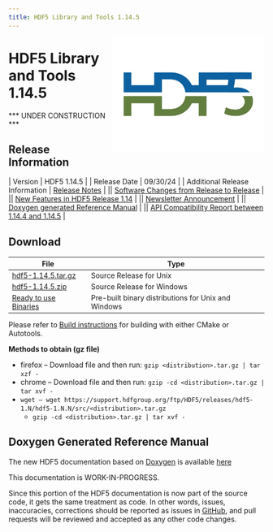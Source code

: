 ```yaml
---
title: HDF5 Library and Tools 1.14.5
---
```


<img alt="HDF5 Logo" align=right width=300 src="/assets/img/hdf5.jpeg">

# HDF5 Library and Tools 1.14.5

*** UNDER CONSTRUCTION ***

## Release Information

| Version | HDF5 1.14.5 |
| Release Date | 09/30/24 |
| Additional Release Information | [Release Notes](https://github.com/HDFGroup/hdf5/blob/hdf5_1_14_5/release_docs/RELEASE.txt) |
|| [Software Changes from Release to Release](../../documentation/hdf5-docs/release_specifics/sw_changes_1.14.html) |
|| [New Features in HDF5 Release 1.14](../../documentation/hdf5-docs/release_specifics/new_features_1_14.html) |
|| [Newsletter Announcement](https://www.hdfgroup.org/2024/09/release-of-hdf5-1-14-5-newsletter-/) |
|| [Doxygen generated Reference Manual](https://docs.hdfgroup.org/releases/hdf5/latest-docs.html) |
|| [API Compatibility Report between 1.14.4 and 1.14.5](https://github.com/HDFGroup/hdf5/releases/download/hdf5_1.14.5/hdf5-1.14.5.html.abi.reports.tar.gz) | 


## Download
  
| File | Type |
| ---- | ---- |
| [hdf5-1.14.5.tar.gz](https://github.com/HDFGroup/hdf5/releases/download/hdf5_1.14.5/hdf5-1.14.5.tar.gz) <br> | Source Release for Unix |
| [hdf5-1.14.5.zip](https://github.com/HDFGroup/hdf5/releases/download/hdf5_1.14.5/hdf5-1.14.5.zip) <br> |  Source Release for Windows |
| [Ready to use Binaries](https://github.com/HDFGroup/hdf5/releases/tag/hdf5_1.14.5) | Pre-built binary distributions for Unix and Windows ||

Please refer to [Build instructions](https://github.com/HDFGroup/hdf5/blob/hdf5_1.14.5/release_docs/INSTALL) for building with either CMake or Autotools.


**Methods to obtain  (gz file)**
* firefox – Download file and then run:  `gzip <distribution>.tar.gz | tar xzf -`
* chrome –  Download file and then run:  `gzip -cd <distribution>.tar.gz | tar xvf -`
* `wget – wget https://support.hdfgroup.org/ftp/HDF5/releases/hdf5-1.N/hdf5-1.N.N/src/<distribution>.tar.gz`
  * `gzip -cd <distribution>.tar.gz | tar xvf -`

## Doxygen Generated Reference Manual         

The new HDF5 documentation based on [Doxygen](https://www.doxygen.nl/index.html) is available [here]({{site.url_docs}}/releases/hdf5/latest-docs.html)

This documentation is WORK-IN-PROGRESS. 

Since this portion of the HDF5 documentation is now part of the source code, it gets the same treatment as code. In other words, issues, inaccuracies, corrections should be reported as issues in [GitHub](https://github.com/HDFGroup/hdf5/issues), and pull requests will be reviewed and accepted as any other code changes.

